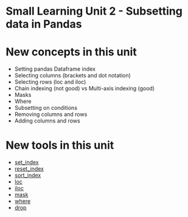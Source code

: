 # Small Learning Unit 2 - Subsetting data in Pandas

# New concepts in this unit
- Setting pandas Dataframe index
- Selecting columns (brackets and dot notation)
- Selecting rows (loc and iloc)
- Chain indexing (not good) vs Multi-axis indexing (good)
- Masks
- Where
- Subsetting on conditions
- Removing columns and rows
- Adding columns and rows


# New tools in this unit
- [set_index](https://pandas.pydata.org/pandas-docs/stable/reference/api/pandas.DataFrame.set_index.html)
- [reset_index](https://pandas.pydata.org/pandas-docs/stable/generated/pandas.DataFrame.reset_index.html)
- [sort_index](https://pandas.pydata.org/pandas-docs/stable/generated/pandas.DataFrame.sort_index.html)
- [loc](https://pandas.pydata.org/pandas-docs/stable/reference/api/pandas.DataFrame.loc.html)
- [iloc](https://pandas.pydata.org/pandas-docs/stable/reference/api/pandas.DataFrame.iloc.html)
- [mask](https://pandas.pydata.org/pandas-docs/stable/reference/api/pandas.DataFrame.mask.html)
- [where](https://pandas.pydata.org/pandas-docs/stable/reference/api/pandas.DataFrame.where.html)
- [drop](https://pandas.pydata.org/pandas-docs/stable/reference/api/pandas.DataFrame.drop.html)
